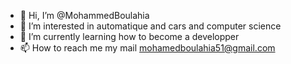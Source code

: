 - 👋 Hi, I’m @MohammedBoulahia
- 👀 I’m interested in automatique and cars and computer science
- 🌱 I’m currently learning how to become a developper
- 📫 How to reach me my mail mohamedboulahia51@gmail.com
<!---
MohammedBoulahia/MohammedBoulahia is a ✨ special ✨ repository because its `README.md` (this file) appears on your GitHub profile.
You can click the Preview link to take a look at your changes.
--->
